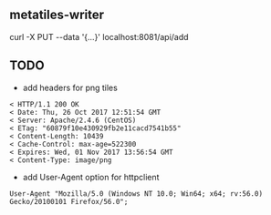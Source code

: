 ## metatiles-writer

curl -X PUT --data '{...}' localhost:8081/api/add

## TODO

* add headers for png tiles

```
< HTTP/1.1 200 OK
< Date: Thu, 26 Oct 2017 12:51:54 GMT
< Server: Apache/2.4.6 (CentOS)
< ETag: "60879f10e430929fb2e11cacd7541b55"
< Content-Length: 10439
< Cache-Control: max-age=522300
< Expires: Wed, 01 Nov 2017 13:56:54 GMT
< Content-Type: image/png
```

* add User-Agent option for httpclient

```
User-Agent "Mozilla/5.0 (Windows NT 10.0; Win64; x64; rv:56.0) Gecko/20100101 Firefox/56.0";
```

